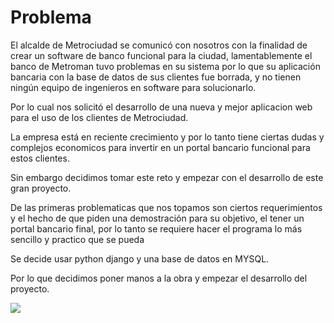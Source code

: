 # Problema   

El alcalde de Metrociudad se comunicó con nosotros con la finalidad de crear un software de banco funcional para la ciudad, lamentablemente el banco de Metroman tuvo problemas en su sistema por lo que su aplicación bancaria con la base de datos de sus clientes fue borrada, y no tienen ningún equipo de ingenieros en software para solucionarlo.

Por lo cual nos solicitó el desarrollo de una nueva y mejor aplicacion web para el uso de los clientes de Metrociudad.

La empresa está en reciente crecimiento y por lo tanto tiene ciertas dudas y complejos economicos para invertir en un portal bancario funcional para estos clientes.

Sin embargo decidimos tomar este reto y empezar con el desarrollo de este gran proyecto.

De las primeras problematicas que nos topamos son ciertos requerimientos y el hecho de que piden una demostración para su objetivo, el tener un portal bancario final, por lo tanto se requiere hacer el programa lo más sencillo y practico que se pueda

Se decide usar python django  y una  base de datos en MYSQL.

Por lo que decidimos poner manos a la obra y empezar el desarrollo del proyecto.

![](https://i.blogs.es/bb6817/christina-wocintechchat-com-6dv3pe-jnsg-unsplash/840_560.jpeg)
